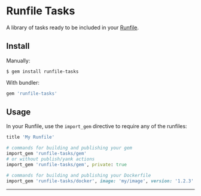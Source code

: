 # Runfile Tasks

A library of tasks ready to be included in your [Runfile].

## Install

Manually:

```shell
$ gem install runfile-tasks
```

With bundler:

```ruby
gem 'runfile-tasks'
```

## Usage

In your Runfile, use the `import_gem` directive to require any of the runfiles:

```ruby
title 'My Runfile'

# commands for building and publishing your gem
import_gem 'runfile-tasks/gem'
# or without publish/yank actions
import_gem 'runfile-tasks/gem', private: true

# commands for building and publishing your Dockerfile
import_gem 'runfile-tasks/docker', image: 'my/image', version: '1.2.3'
```

---
[Runfile]: https://github.com/DannyBen/runfile
